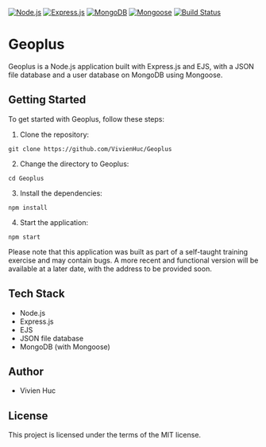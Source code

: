 [![Node.js](https://img.shields.io/badge/Node.js-brightgreen.svg?logo=node.js&style=flat-square)](https://nodejs.org/)
[![Express.js](https://img.shields.io/badge/Express.js-brightgreen.svg?logo=express.js&style=flat-square)](https://expressjs.com/)
[![MongoDB](https://img.shields.io/badge/MongoDB-brightgreen.svg?logo=mongodb&style=flat-square)](https://www.mongodb.com/)
[![Mongoose](https://img.shields.io/badge/Mongoose-brightgreen.svg?logo=mongoose&style=flat-square)](https://mongoosejs.com/)
[![Build Status](https://img.shields.io/badge/build-passing-brightgreen.svg?style=flat-square)](#)

# Geoplus
Geoplus is a Node.js application built with Express.js and EJS, with a JSON file database and a user database on MongoDB using Mongoose.

## Getting Started

To get started with Geoplus, follow these steps:

1. Clone the repository:

``` git clone https://github.com/VivienHuc/Geoplus ```

2. Change the directory to Geoplus:

``` cd Geoplus ```

3. Install the dependencies:

``` npm install ```

4. Start the application:

``` npm start ```

Please note that this application was built as part of a self-taught training exercise and may contain bugs. A more recent and functional version will be available at a later date, with the address to be provided soon.

## Tech Stack

- Node.js
- Express.js
- EJS
- JSON file database
- MongoDB (with Mongoose)

## Author
- Vivien Huc

## License
This project is licensed under the terms of the MIT license.
